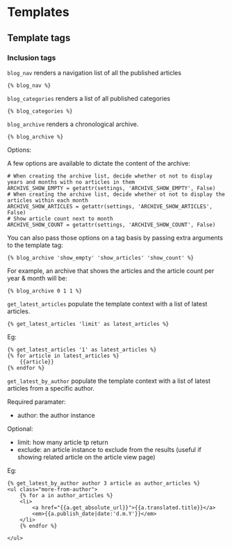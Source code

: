 Templates
=========

Template tags
-------------

### Inclusion tags

`blog_nav` renders a navigation list of all the published articles

	{% blog_nav %}

`blog_categories` renders a list of all published categories

	{% blog_categories %}
	
`blog_archive` renders a chronological archive. 

	{% blog_archive %}
	
Options:

A few options are available to dictate the content of the archive:
	
	# When creating the archive list, decide whether ot not to display years and months with no articles in them
	ARCHIVE_SHOW_EMPTY = getattr(settings, 'ARCHIVE_SHOW_EMPTY', False)
	# When creating the archive list, decide whether ot not to display the articles within each month
	ARCHIVE_SHOW_ARTICLES = getattr(settings, 'ARCHIVE_SHOW_ARTICLES', False)
	# Show article count next to month
	ARCHIVE_SHOW_COUNT = getattr(settings, 'ARCHIVE_SHOW_COUNT', False)

You can also pass those options on a tag basis by passing extra arguments to the template tag:

	{% blog_archive 'show_empty' 'show_articles' 'show_count' %}
	
For example, an archive that shows the articles and the article count per year & month will be:
	
	{% blog_archive 0 1 1 %}
	
	
`get_latest_articles` populate the template context with a list of latest articles.

	{% get_latest_articles 'limit' as latest_articles %}
	
Eg:
	
	{% get_latest_articles '1' as latest_articles %}
	{% for article in latest_articles %}
		{{article}}
	{% endfor %}

`get_latest_by_author` populate the template context with a list of latest articles from a specific author.

Required paramater:

- author: the author instance

Optional:

- limit: how many article tp return
- exclude: an article instance to exclude from the results (useful if showing related article on the article view page)

Eg:

	{% get_latest_by_author author 3 article as author_articles %}
	<ul class="more-from-author">
		{% for a in author_articles %}
		<li>
			<a href="{{a.get_absolute_url}}">{{a.translated.title}}</a>
			<em>{{a.publish_date|date:'d.m.Y'}}</em> 
		</li>
		{% endfor %}
		
	</ul>

